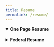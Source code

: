 ```yaml
---
title: Resume
permalink: /resume/
---
```

<details open>
<summary><b>One Page Resume</b></summary>
<br>
<object data="https://afielder02.github.io/GISPortfolio/assets/pdfs/one-page-resume.pdf" width="1000" height="1000" type="application/pdf"></object>
</details>
<details>
<summary><b>Federal Resume</b></summary>
<br>
<object data="https://afielder02.github.io/GISPortfolio/assets/pdfs/AF_Federal_Resume.pdf" width="1000" height="1000" type="application/pdf"></object>
</details>

